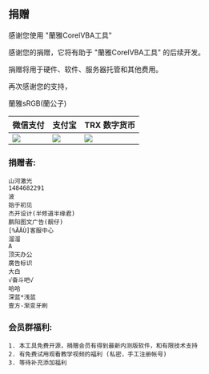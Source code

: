 ## 捐赠
感谢您使用 "蘭雅CorelVBA工具"

感谢您的捐赠，它将有助于 "蘭雅CorelVBA工具" 的后续开发。

捐赠将用于硬件、软件、服务器托管和其他费用。

再次感谢您的支持，

蘭雅sRGB(蘭公子)


| 微信支付 | 支付宝 | TRX 数字货币 |
| ------- | ------- | ------- |
| ![](https://262235.xyz/donate/WXPay.png) | ![](https://262235.xyz/donate/AliPay.jpg) | ![](https://262235.xyz/donate/TRX.png) |

### 捐赠者:
```
山河激光
1484682291
波
始于初见
杰开设计(半修道半缘君)
鹏阳图文广告(靓仔)
[%ĀĀÙ]客服中心
溜溜
A
顶天办公
廣告标识
大白
√奋斗吧√
哈哈
深蓝*浅蓝
壹方-渐变牙刷
```

### 会员群福利: 
```
1. 本工具免费开源，捐赠会员有得到最新内测版软件，和有限技术支持
2. 有免费试用观看教学视频的福利 (私密，手工注册帐号)
3. 等待补充添加福利
```
